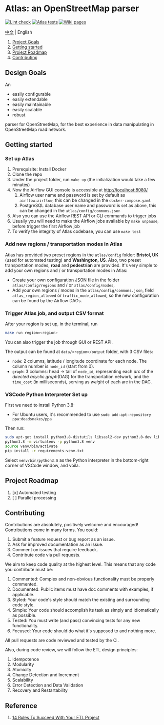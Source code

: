 # Atlas: an OpenStreetMap parser

[![Lint check](https://github.com/kitahara-saneyuki/osm_parser/actions/workflows/lint.yml/badge.svg)](https://github.com/kitahara-saneyuki/osm_parser/actions/workflows/lint.yml)
[![Atlas tests](https://github.com/kitahara-saneyuki/osm_parser/actions/workflows/atlas.yml/badge.svg)](https://github.com/kitahara-saneyuki/osm_parser/actions/workflows/atlas.yml)
[![Wiki pages](https://github.com/kitahara-saneyuki/osm_parser/actions/workflows/docs.yml/badge.svg)](https://github.com/kitahara-saneyuki/osm_parser/actions/workflows/docs.yml)

[中文](./README-zh-CN.md) | English

1.  [Project Goals](#project-goals)
1.  [Getting started](#getting-started)
1.  [Project Roadmap](#project-roadmap)
1.  [Contributing](#contributing)

## Design Goals

An

- easily configurable
- easily extendable
- easily maintainable
- easily scalable
- robust

parser for OpenStreetMap, for the best experience in data manipulating in OpenStreetMap road network.

## Getting started

### Set up Atlas

1.  Prerequisite: Install Docker
1.  Clone the repo
1.  Under the project folder, run `make up` (the initialization would take a few minutes)
1.  Now the Airflow GUI console is accessible at <http://localhost:8080/>
    1.  Airflow user name and password is set by default as `airflow:airflow`, this can be changed in the `docker-compose.yaml`
    1.  PostgreSQL database user name and password is set as above, this can be changed in the `atlas/config/commons.json`
1.  Also you can use the Airflow REST API or CLI commands to trigger jobs
1.  Usually you will need to make the Airflow jobs available by `make unpause`, before trigger the first Airflow job
1.  To verify the integrity of Atlas codebase, you can use `make test`

### Add new regions / transportation modes in Atlas

Atlas has provided two preset regions in the `atlas/config` folder: **Bristol, UK** (used for automated testing) and **Washington, US**.
Also, two preset transportation modes, **road** and **pedestrian** are provided.
It's very simple to add your own regions and / or transportation modes in Atlas:

- Create your own configuration JSON file in the folder `atlas/config/regions` and / or `atlas/config/modes`,
- Add your own regions / modes in the `atlas/config/commons.json`, field `atlas_region_allowed` or `traffic_mode_allowed`, so the new configuration can be found by the Airflow DAGs.

### Trigger Atlas job, and output CSV format

After your region is set up, in the terminal, run

```sh
make run region=<region>
```

You can also trigger the job through GUI or REST API.

The output can be found at `data/<region>/output` folder, with 3 CSV files:

- `node`: 2 columns, latitude / longitude coordinate for each node. The column number is `node_id` (start from 0).
- `graph`: 3 columns: head -> tail of `node_id`, representing each _arc_ of the _directed acyclic graph_(DAG) for the transportation network, and the `time_cost` (in milliseconds), serving as _weight_ of each arc in the DAG.

### VSCode Python Interpreter Set up

First we need to install Python 3.8:
- For Ubuntu users, it's recommended to use `sudo add-apt-repository ppa:deadsnakes/ppa`

Then run:

```sh
sudo apt-get install python3.8-distutils libsasl2-dev python3.8-dev libldap2-dev libssl-dev
python3.8 -m virtualenv -p python3.8 venv
source venv/bin/activate
pip install -r requirements-venv.txt
```

Select `venv/bin/python3.8` as the Python interpreter in the bottom-right corner of VSCode window, and voila.

## Project Roadmap

1.  [x] Automated testing
1.  [ ] Parallel processing

## Contributing

Contributions are absolutely, positively welcome and encouraged! Contributions come in many forms. You could:

1.  Submit a feature request or bug report as an issue.
1.  Ask for improved documentation as an issue.
1.  Comment on issues that require feedback.
1.  Contribute code via pull requests.

We aim to keep code quality at the highest level. This means that any code you contribute must be:

1.  Commented: Complex and non-obvious functionality must be properly commented.
1.  Documented: Public items must have doc comments with examples, if applicable.
1.  Styled: Your code's style should match the existing and surrounding code style.
1.  Simple: Your code should accomplish its task as simply and idiomatically as possible.
1.  Tested: You must write (and pass) convincing tests for any new functionality.
1.  Focused: Your code should do what it's supposed to and nothing more.

All pull requests are code reviewed and tested by the CI.

Also, during code review, we will follow the ETL design principles:

1.  Idempotence
1.  Modularity
1.  Atomicity
1.  Change Detection and Increment
1.  Scalability
1.  Error Detection and Data Validation
1.  Recovery and Restartability

## Reference

1.  [14 Rules To Succeed With Your ETL Project](https://refinepro.com/blog/14-rules-for-successful-ETL/)

